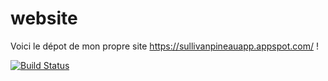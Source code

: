 # website
Voici le dépot de mon propre site https://sullivanpineauapp.appspot.com/ !

[![Build Status](https://travis-ci.org/PineauSullivan/website.svg?branch=master)](https://travis-ci.org/PineauSullivan/website)

